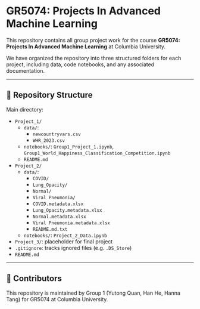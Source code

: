 # GR5074: Projects In Advanced Machine Learning

This repository contains all group project work for the course **GR5074: Projects In Advanced Machine Learning** at Columbia University.

We have organized the repository into three structured folders for each project, including data, code notebooks, and any associated documentation.

---

## 📁 Repository Structure

Main directory:
- `Project_1/`
  - `data/`:
    - `newcountryvars.csv`
    - `WHR_2023.csv`
  - `notebooks/`: `Group1_Project_1.ipynb`, `Group1_World_Happiness_Classification_Competition.ipynb`
  - `README.md`
- `Project_2/`
  - `data/`:
    - `COVID/`
    - `Lung_Opacity/`
    - `Normal/`
    - `Viral Pneumonia/`
    - `COVID.metadata.xlsx`
    - `Lung_Opacity.metadata.xlsx`
    - `Normal.metadata.xlsx`
    - `Viral Pneumonia.metadata.xlsx`
    - `README.md.txt`
  - `notebooks/`: `Project_2_Data.ipynb`
- `Project_3/`: placeholder for final project
- `.gitignore`: tracks ignored files (e.g. `.DS_Store`)
- `README.md`

---

## 👥 Contributors

This repository is maintained by Group 1 (Yutong Quan, Han He, Hanna Tang) for GR5074 at Columbia University.
